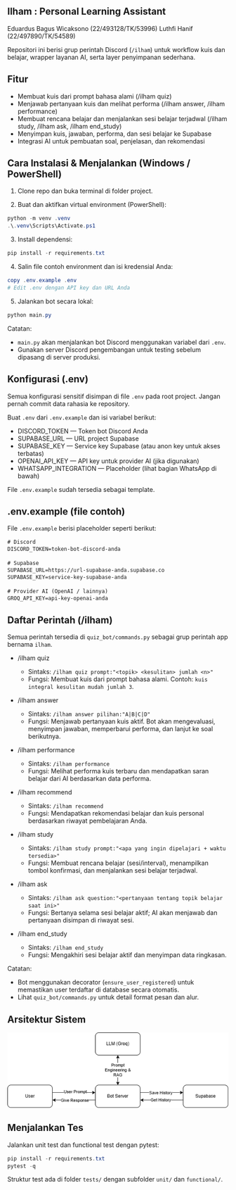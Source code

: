 ## Ilham : Personal Learning Assistant

Eduardus Bagus Wicaksono (22/493128/TK/53996)
Luthfi Hanif (22/497890/TK/54589)

Repositori ini berisi grup perintah Discord (`/ilham`) untuk workflow kuis dan belajar, wrapper layanan AI, serta layer penyimpanan sederhana.

## Fitur
- Membuat kuis dari prompt bahasa alami (/ilham quiz)
- Menjawab pertanyaan kuis dan melihat performa (/ilham answer, /ilham performance)
- Membuat rencana belajar dan menjalankan sesi belajar terjadwal (/ilham study, /ilham ask, /ilham end_study)
- Menyimpan kuis, jawaban, performa, dan sesi belajar ke Supabase
- Integrasi AI untuk pembuatan soal, penjelasan, dan rekomendasi

## Cara Instalasi & Menjalankan (Windows / PowerShell)
1. Clone repo dan buka terminal di folder project.

2. Buat dan aktifkan virtual environment (PowerShell):

```powershell
python -m venv .venv
.\.venv\Scripts\Activate.ps1
```

3. Install dependensi:

```powershell
pip install -r requirements.txt
```

4. Salin file contoh environment dan isi kredensial Anda:

```powershell
copy .env.example .env
# Edit .env dengan API key dan URL Anda
```

5. Jalankan bot secara lokal:

```powershell
python main.py
```

Catatan:
- `main.py` akan menjalankan bot Discord menggunakan variabel dari `.env`.
- Gunakan server Discord pengembangan untuk testing sebelum dipasang di server produksi.

## Konfigurasi (.env)

Semua konfigurasi sensitif disimpan di file `.env` pada root project. Jangan pernah commit data rahasia ke repository.

Buat `.env` dari `.env.example` dan isi variabel berikut:

- DISCORD_TOKEN — Token bot Discord Anda
- SUPABASE_URL — URL project Supabase
- SUPABASE_KEY — Service key Supabase (atau anon key untuk akses terbatas)
- OPENAI_API_KEY — API key untuk provider AI (jika digunakan)
- WHATSAPP_INTEGRATION — Placeholder (lihat bagian WhatsApp di bawah)

File `.env.example` sudah tersedia sebagai template.

## .env.example (file contoh)
File `.env.example` berisi placeholder seperti berikut:

```text
# Discord
DISCORD_TOKEN=token-bot-discord-anda

# Supabase
SUPABASE_URL=https://url-supabase-anda.supabase.co
SUPABASE_KEY=service-key-supabase-anda

# Provider AI (OpenAI / lainnya)
GROQ_API_KEY=api-key-openai-anda
```

## Daftar Perintah (/ilham)

Semua perintah tersedia di `quiz_bot/commands.py` sebagai grup perintah app bernama `ilham`.

- /ilham quiz <prompt>
  - Sintaks: `/ilham quiz prompt:"<topik> <kesulitan> jumlah <n>"`
  - Fungsi: Membuat kuis dari prompt bahasa alami. Contoh: `kuis integral kesulitan mudah jumlah 3`.

- /ilham answer <huruf>
  - Sintaks: `/ilham answer pilihan:"A|B|C|D"`
  - Fungsi: Menjawab pertanyaan kuis aktif. Bot akan mengevaluasi, menyimpan jawaban, memperbarui performa, dan lanjut ke soal berikutnya.

- /ilham performance
  - Sintaks: `/ilham performance`
  - Fungsi: Melihat performa kuis terbaru dan mendapatkan saran belajar dari AI berdasarkan data performa.

- /ilham recommend
  - Sintaks: `/ilham recommend`
  - Fungsi: Mendapatkan rekomendasi belajar dan kuis personal berdasarkan riwayat pembelajaran Anda.

- /ilham study <prompt>
  - Sintaks: `/ilham study prompt:"<apa yang ingin dipelajari + waktu tersedia>"`
  - Fungsi: Membuat rencana belajar (sesi/interval), menampilkan tombol konfirmasi, dan menjalankan sesi belajar terjadwal.

- /ilham ask <pertanyaan>
  - Sintaks: `/ilham ask question:"<pertanyaan tentang topik belajar saat ini>"`
  - Fungsi: Bertanya selama sesi belajar aktif; AI akan menjawab dan pertanyaan disimpan di riwayat sesi.

- /ilham end_study
  - Sintaks: `/ilham end_study`
  - Fungsi: Mengakhiri sesi belajar aktif dan menyimpan data ringkasan.

Catatan:
- Bot menggunakan decorator (`ensure_user_registered`) untuk memastikan user terdaftar di database secara otomatis.
- Lihat `quiz_bot/commands.py` untuk detail format pesan dan alur.

## Arsitektur Sistem

![Arsitektur placeholder](assets\image.png)



## Menjalankan Tes

Jalankan unit test dan functional test dengan pytest:

```powershell
pip install -r requirements.txt
pytest -q
```

Struktur test ada di folder `tests/` dengan subfolder `unit/` dan `functional/`.

